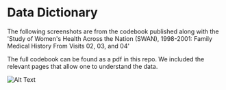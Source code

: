 # Data Dictionary

The following screenshots are from the codebook published along with the 'Study of Women's Health Across the Nation (SWAN), 1998-2001: Family Medical History From Visits 02, 03, and 04' 

The full codebook can be found as a pdf in this repo. We included the relevant pages that allow one to understand the data. 

![Alt Text](/Users/githika/Screenshots/codebook1.png)

